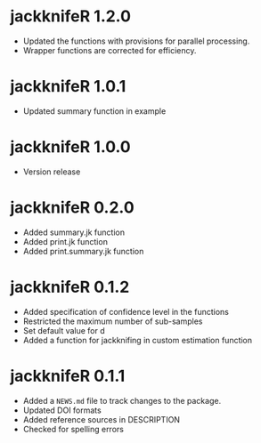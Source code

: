 # jackknifeR 1.2.0

* Updated the functions with provisions for parallel processing.
* Wrapper functions are corrected for efficiency.

# jackknifeR 1.0.1

* Updated summary function in example

# jackknifeR 1.0.0

* Version release

# jackknifeR 0.2.0

* Added summary.jk function
* Added print.jk function
* Added print.summary.jk function 

# jackknifeR 0.1.2

* Added specification of confidence level in the functions
* Restricted the maximum number of sub-samples
* Set default value for d 
* Added a function for jackknifing in custom estimation function

# jackknifeR 0.1.1

* Added a `NEWS.md` file to track changes to the package.
* Updated DOI formats
* Added reference sources in DESCRIPTION
* Checked for spelling errors
